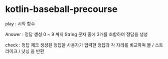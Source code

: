 # kotlin-baseball-precourse

play : 시작 함수

Answer : 정답 생성
0 ~ 9 까지 String 문자 중에 3개를 조합하여 정답을 생성

check : 정답 체크
생성된 정답을 사용자가 입력한 정답과 각 자리를 비교하며 볼 / 스트라이크 / 낫싱 을 반환